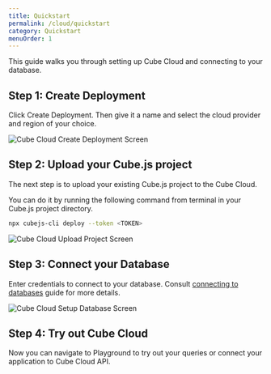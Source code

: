 ```yaml
---
title: Quickstart
permalink: /cloud/quickstart
category: Quickstart
menuOrder: 1
---
```


This guide walks you through setting up Cube Cloud and connecting to your
database.

## Step 1: Create Deployment

Click Create Deployment. Then give it a name and select the cloud provider and
region of your choice.

![Cube Cloud Create Deployment Screen](https://cube.dev/downloads/images/cube-cloud-quickstart-1.png)

## Step 2: Upload your Cube.js project

The next step is to upload your existing Cube.js project to the Cube Cloud.

You can do it by running the following command from terminal in your Cube.js
project directory.

```bash
npx cubejs-cli deploy --token <TOKEN>
```

![Cube Cloud Upload Project Screen](https://cube.dev/downloads/images/cube-cloud-quickstart-2.png)

## Step 3: Connect your Database

Enter credentials to connect to your database. Consult [connecting to
databases][link-connecting-to-databases] guide for more details.

![Cube Cloud Setup Database Screen](https://cube.dev/downloads/images/cube-cloud-quickstart-3.png)

## Step 4: Try out Cube Cloud

Now you can navigate to Playground to try out your queries or connect your
application to Cube Cloud API.

[link-connecting-to-databases]: /cloud/configuration/connecting-to-databases
